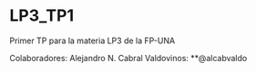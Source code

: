 # LP3_TP1
Primer TP para la materia LP3 de la FP-UNA

Colaboradores:
  Alejandro N. Cabral Valdovinos: **@alcabvaldo
 
